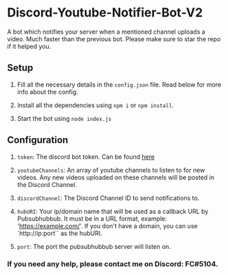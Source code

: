 # Discord-Youtube-Notifier-Bot-V2

A bot which notifies your server when a mentioned channel uploads a video. Much faster than the previous bot. Please make sure to star the repo if it helped you.

## Setup

1. Fill all the necessary details in the `config.json` file. Read below for more info about the config.

2. Install all the dependencies using `npm i` or `npm install`.

3. Start the bot using `node index.js`

## Configuration

1. `token`: The discord bot token. Can be found [here](https://discord.com/developers)

2. `youtubeChannels`: An array of youtube channels to listen to for new videos. Any new videos uploaded on these channels will be posted in the Discord Channel.

3. `discordChannel`: The Discord Channel ID to send notifications to.

4. `hubURI`: Your ip/domain name that will be used as a callback URL by Pubsubhubbub. It must be in a URL format, example: 'https://example.com/'. If you don't have a domain, you can use `http://ip:port`` as the hubURI.

5. `port`: The port the pubsubhubbub server will listen on.

### If you need any help, please contact me on Discord: FC#5104.
